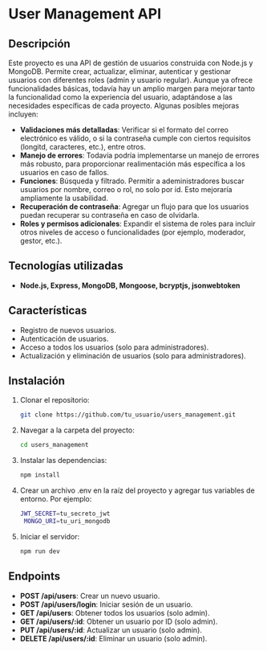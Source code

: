 # User Management API

## Descripción
Este proyecto es una API de gestión de usuarios construida con Node.js y MongoDB. Permite crear, actualizar, eliminar, autenticar y gestionar usuarios con diferentes roles (admin y usuario regular).
Aunque ya ofrece funcionalidades básicas, todavía hay un amplio margen para mejorar tanto la funcionalidad como la experiencia del usuario, adaptándose a las necesidades específicas de cada proyecto. Algunas posibles mejoras incluyen:

- **Validaciones más detalladas**: Verificar si el formato del correo electrónico es válido, o si la contraseña cumple con ciertos requisitos (longitd, caracteres, etc.), entre otros.
- **Manejo de errores**: Todavía podría implementarse un manejo de errores más robusto, para proporcionar realimentación más específica a los usuarios en caso de fallos.
- **Funciones**: Búsqueda y filtrado. Permitir a adeministradores buscar usuarios por nombre, correo o rol, no solo por id. Esto mejoraría ampliamente la usabilidad.
- **Recuperación de contraseña**: Agregar un flujo para que los usuarios puedan recuperar su contraseña en caso de olvidarla.
- **Roles y permisos adicionales**: Expandir el sistema de roles para incluir otros niveles de acceso o funcionalidades (por ejemplo, moderador, gestor, etc.).

## Tecnologías utilizadas
- **Node.js, Express, MongoDB, Mongoose, bcryptjs, jsonwebtoken**

## Características
- Registro de nuevos usuarios.
- Autenticación de usuarios.
- Acceso a todos los usuarios (solo para administradores).
- Actualización y eliminación de usuarios (solo para administradores).

## Instalación

1. Clonar el repositorio:

   ```bash
   git clone https://github.com/tu_usuario/users_management.git
   
2. Navegar a la carpeta del proyecto:

   ```bash
   cd users_management

3. Instalar las dependencias:

   ```bash
   npm install
   
4. Crear un archivo .env en la raíz del proyecto y agregar tus variables de entorno. Por ejemplo:

   ```bash
   JWT_SECRET=tu_secreto_jwt
    MONGO_URI=tu_uri_mongodb

5. Iniciar el servidor:

   ```bash
   npm run dev
   
## Endpoints

- **POST /api/users**: Crear un nuevo usuario.
- **POST /api/users/login**: Iniciar sesión de un usuario.
- **GET /api/users**: Obtener todos los usuarios (solo admin).
- **GET /api/users/:id**: Obtener un usuario por ID (solo admin).
- **PUT /api/users/:id**: Actualizar un usuario (solo admin).
- **DELETE /api/users/:id**: Eliminar un usuario (solo admin).
